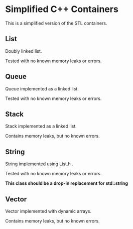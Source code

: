 # Simplified C++ Containers
This is a simplified version of the STL containers. 

## List
Doubly linked list.

Tested with no known memory leaks or errors.

## Queue
Queue implemented as a linked list.

Tested with no known memory leaks or errors.

## Stack
Stack implemented as a linked list.

Contains memory leaks, but no known errors.

## String
String implemented using List.h <char>.

Tested with no known memory leaks or errors.

**This class should be a drop-in replacement for std::string**

## Vector
Vector implemented with dynamic arrays.

Contains memory leaks, but no known errors.
